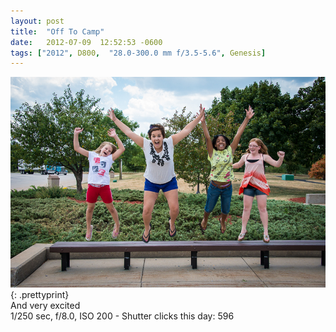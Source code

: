 ```yaml
---
layout: post
title:  "Off To Camp"
date:   2012-07-09  12:52:53 -0600
tags: ["2012", D800,  "28.0-300.0 mm f/3.5-5.6", Genesis]
---
```

![:title](/images/2012/2012_0709_DSC_2453.jpg)
{: .prettyprint}  
And very excited  
1/250 sec, f/8.0, ISO 200 - Shutter clicks this day: 596